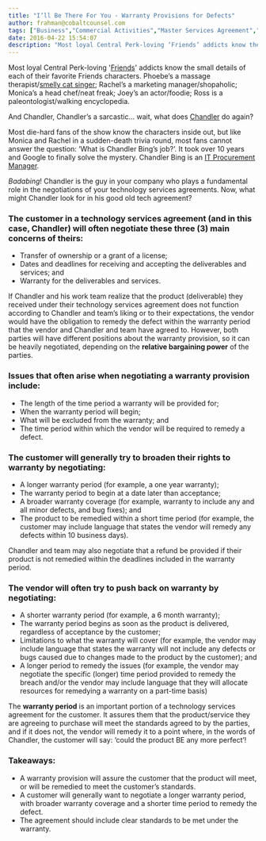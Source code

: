 ```yaml
---
title: "I’ll Be There For You - Warranty Provisions for Defects"
author: frahman@cobaltcounsel.com
tags: ["Business","Commercial Activities","Master Services Agreement","frahman"]
date: 2016-04-22 15:54:07
description: "Most loyal Central Perk-loving ‘Friends’ addicts know the small details of each of their favorite Friends characters. It took, however, over 10 years and Google to finally solve the mystery that Chandler Bing is an IT Procurement Manager - the guy in your company who plays a fundamental role in the negotiations of your technology services agreements."
---
```


 


Most loyal Central Perk-loving '[Friends](https://www.warnerbros.com/tv/friends)' addicts know the small details of each of their favorite Friends characters. Phoebe’s a massage therapist/[smelly cat singer](https://www.youtube.com/watch?v=XNXIZuIBJKs); Rachel’s a marketing manager/shopaholic; Monica’s a head chef/neat freak; Joey’s an actor/foodie; Ross is a paleontologist/walking encyclopedia.

And Chandler, Chandler’s a sarcastic... wait, what does [Chandler](http://sarcasmsociety.com/things-chandler-bing-would-say-if-he-were-alive-today/could-i-be-any-more-twitter) do again?

Most die-hard fans of the show know the characters inside out, but like Monica and Rachel in a sudden-death trivia round, most fans cannot answer the question: ‘What is Chandler Bing’s job?’. It took over 10 years and Google to finally solve the mystery. Chandler Bing is an [IT Procurement Manager](http://www.hays.co.uk/features/day-in-the-life-procurement-manager-393063). 

*Badabing*! Chandler is the guy in your company who plays a fundamental role in the negotiations of your technology services agreements. Now, what might Chandler look for in his good old tech agreement?

### The customer in a **technology services agreement** (and in this case, Chandler) will often negotiate these three (3) main concerns of theirs:
- Transfer of ownership or a grant of a license;
- Dates and deadlines for receiving and accepting the deliverables and services; and
- Warranty for the deliverables and services.

If Chandler and his work team realize that the product (deliverable) they received under their technology services agreement does not function according to Chandler and team’s liking or to their expectations, the vendor would have the obligation to remedy the defect within the warranty period that the vendor and Chandler and team have agreed to. However, both parties will have different positions about the warranty provision, so it can be heavily negotiated, depending on the **relative bargaining power** of the parties.

### Issues that often arise when negotiating a warranty provision include:
- The length of the time period a warranty will be provided for;
- When the warranty period will begin;
- What will be excluded from the warranty; and
- The time period within which the vendor will be required to remedy a defect.

### The customer will generally try to broaden their rights to warranty by negotiating:
- A longer warranty period (for example, a one year warranty);
- The warranty period to begin at a date later than acceptance;
- A broader warranty coverage (for example, warranty to include any and all minor defects, and bug fixes); and
- The product to be remedied within a short time period (for example, the customer may include language that states the vendor will remedy any defects within 10 business days).

Chandler and team may also negotiate that a refund be provided if their product is not remedied within the deadlines included in the warranty period.

### The vendor will often try to push back on warranty by negotiating:
- A shorter warranty period (for example, a 6 month warranty);
- The warranty period begins as soon as the product is delivered, regardless of acceptance by the customer; 
- Limitations to what the warranty will cover (for example, the vendor may include language that states the warranty will not include any defects or bugs caused due to changes made to the product by the customer); and
- A longer period to remedy the issues (for example, the vendor may negotiate the specific (longer) time period provided to remedy the breach and/or the vendor may include language that they will allocate resources for remedying a warranty on a part-time basis) 

The **warranty period** is an important portion of a technology services agreement for the customer. It assures them that the product/service they are agreeing to purchase will meet the standards agreed to by the parties, and if it does not, the vendor will remedy it to a point where, in the words of Chandler, the customer will say: ‘could the product BE any more perfect’!

### Takeaways:
- A warranty provision will assure the customer that the product will meet, or will be remedied to meet the customer’s standards. 
- A customer will generally want to negotiate a longer warranty period, with broader warranty coverage and a shorter time period to remedy the defect.
- The agreement should include clear standards to be met under the warranty.
